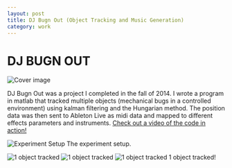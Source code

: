 ```yaml
---
layout: post
title: DJ Bugn Out (Object Tracking and Music Generation)
category: work
---
```

# DJ BUGN OUT

![Cover image](https://upcycleworld.github.io/images/dj/cover.png)

DJ Bugn Out was a project I completed in the fall of 2014. I wrote a program in matlab that tracked multiple objects (mechanical bugs in a controlled environment) using kalman filtering and the Hungarian method. The position data was then sent to Ableton Live as midi data and mapped to different effects parameters and instruments. [Check out a video of the code in action!](https://youtu.be/j4_XVTVPZ5A) 

![Experiment Setup](https://upcycleworld.github.io/images/dj/box.JPG)
The experiment setup.

![1 object tracked](https://upcycleworld.github.io/images/dj/1.png)
![1 object tracked](https://upcycleworld.github.io/images/dj/2.png)
![1 object tracked](https://upcycleworld.github.io/images/dj/3.png)
1 object tracked!  
